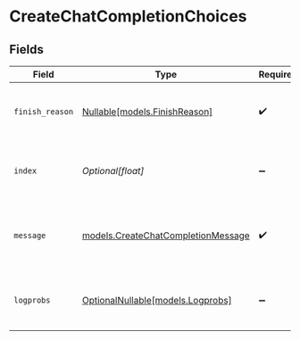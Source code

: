 # CreateChatCompletionChoices


## Fields

| Field                                                                          | Type                                                                           | Required                                                                       | Description                                                                    |
| ------------------------------------------------------------------------------ | ------------------------------------------------------------------------------ | ------------------------------------------------------------------------------ | ------------------------------------------------------------------------------ |
| `finish_reason`                                                                | [Nullable[models.FinishReason]](../models/finishreason.md)                     | :heavy_check_mark:                                                             | The reason the model stopped generating tokens.                                |
| `index`                                                                        | *Optional[float]*                                                              | :heavy_minus_sign:                                                             | The index of the choice in the list of choices.                                |
| `message`                                                                      | [models.CreateChatCompletionMessage](../models/createchatcompletionmessage.md) | :heavy_check_mark:                                                             | A chat completion message generated by the model.                              |
| `logprobs`                                                                     | [OptionalNullable[models.Logprobs]](../models/logprobs.md)                     | :heavy_minus_sign:                                                             | Log probability information for the choice.                                    |